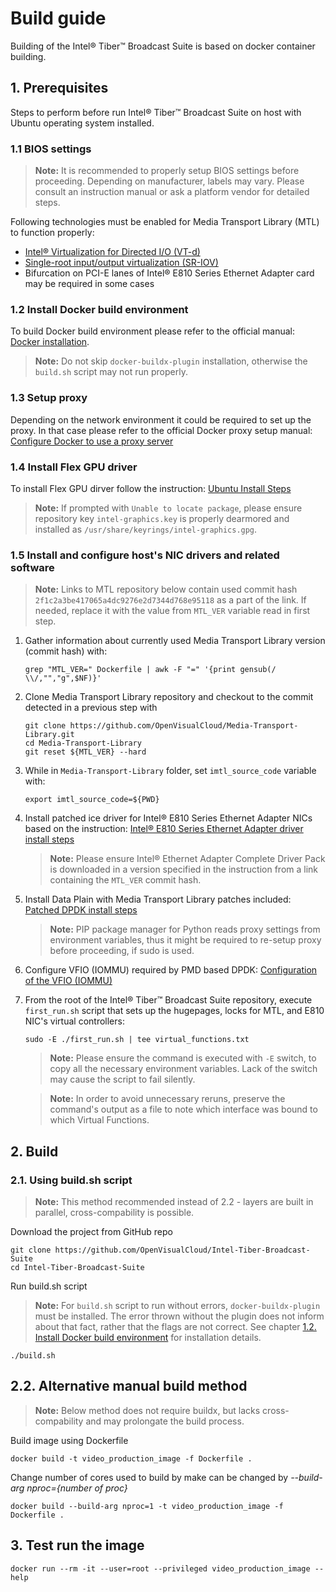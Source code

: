 # Build guide

Building of the Intel® Tiber™ Broadcast Suite is based on docker container building.

## 1. Prerequisites

Steps to perform before run Intel® Tiber™ Broadcast Suite on host with Ubuntu operating system installed.

### 1.1 BIOS settings
> **Note:** It is recommended to properly setup BIOS settings before proceeding. Depending on manufacturer, labels may vary. Please consult an instruction manual or ask a platform vendor for detailed steps.

Following technologies must be enabled for Media Transport Library (MTL) to function properly:
- [Intel® Virtualization for Directed I/O (VT-d)](https://en.wikipedia.org/wiki/X86_virtualization#Intel_virtualization_(VT-x))
- [Single-root input/output virtualization (SR-IOV)](https://en.wikipedia.org/wiki/Single-root_input/output_virtualization)
- Bifurcation on PCI-E lanes of Intel® E810 Series Ethernet Adapter card may be required in some cases <!--TODO: Document which cases require bifurcation-->


### 1.2 Install Docker build environment

To build Docker build environment please refer to the official manual: [Docker installation](https://docs.docker.com/engine/install/ubuntu/#install-using-the-repository).

> **Note:** Do not skip `docker-buildx-plugin` installation, otherwise the `build.sh` script may not run properly.

### 1.3 Setup proxy

Depending on the network environment it could be required to set up the proxy. In that case please refer to the official Docker proxy setup manual: [Configure Docker to use a proxy server](https://docs.docker.com/network/proxy/)

### 1.4 Install Flex GPU driver

To install Flex GPU dirver follow the instruction: [Ubuntu Install Steps](https://dgpu-docs.intel.com/driver/installation.html#ubuntu-install-steps)

> **Note:** If prompted with `Unable to locate package`, please ensure repository key `intel-graphics.key` is properly dearmored and installed as `/usr/share/keyrings/intel-graphics.gpg`.

### 1.5 Install and configure host's NIC drivers and related software
> **Note:** Links to MTL repository below contain used commit hash `2f1c2a3be417065a4dc9276e2d7344d768e95118` as a part of the link. If needed, replace it with the value from `MTL_VER` variable read in first step.

1. Gather information about currently used Media Transport Library version (commit hash) with:
    ```shell
    grep "MTL_VER=" Dockerfile | awk -F "=" '{print gensub(/ \\/,"","g",$NF)}'
    ```
2. Clone Media Transport Library repository and checkout to the commit detected in a previous step with
    ```shell
    git clone https://github.com/OpenVisualCloud/Media-Transport-Library.git
    cd Media-Transport-Library
    git reset ${MTL_VER} --hard
    ```
3. While in `Media-Transport-Library` folder, set `imtl_source_code` variable with:
    ```shell
    export imtl_source_code=${PWD}
    ```
4. Install patched ice driver for Intel® E810 Series Ethernet Adapter NICs based on the instruction:
    [Intel® E810 Series Ethernet Adapter driver install steps](https://github.com/OpenVisualCloud/Media-Transport-Library/blob/2f1c2a3be417065a4dc9276e2d7344d768e95118/doc/e810.md)

    > **Note:** Please ensure Intel® Ethernet Adapter Complete Driver Pack is downloaded in a version specified in the instruction from a link containing the `MTL_VER` commit hash.

5.  Install Data Plain with Media Transport Library patches included:
    [Patched DPDK install steps](https://github.com/OpenVisualCloud/Media-Transport-Library/blob/2f1c2a3be417065a4dc9276e2d7344d768e95118/doc/build.md)
    > **Note:** PIP package manager for Python reads proxy settings from environment variables, thus it might be required to re-setup proxy before proceeding, if sudo is used.
6. Configure VFIO (IOMMU) required by PMD based DPDK:
    [Configuration of the VFIO (IOMMU)](https://github.com/OpenVisualCloud/Media-Transport-Library/blob/2f1c2a3be417065a4dc9276e2d7344d768e95118/doc/run.md)

7. From the root of the Intel® Tiber™ Broadcast Suite repository, execute `first_run.sh` script that sets up the hugepages, locks for MTL, and E810 NIC's virtual controllers:
    ```shell
    sudo -E ./first_run.sh | tee virtual_functions.txt
    ```
    > **Note:** Please ensure the command is executed with `-E` switch, to copy all the necessary environment variables. Lack of the switch may cause the script to fail silently.

    > **Note:** In order to avoid unnecessary reruns, preserve the command's output as a file to note which interface was bound to which Virtual Functions.

## 2. Build

### 2.1. Using build.sh script
> **Note:** This method recommended instead of 2.2 - layers are built in parallel, cross-compability is possible.

Download the project from GitHub repo

```shell
git clone https://github.com/OpenVisualCloud/Intel-Tiber-Broadcast-Suite
cd Intel-Tiber-Broadcast-Suite
```

Run build.sh script

> **Note:** For `build.sh` script to run without errors, `docker-buildx-plugin` must be installed. The error thrown without the plugin does not inform about that fact, rather that the flags are not correct. See chapter [1.2. Install Docker build environment](#12-install-docker-build-environment) for installation details.

```shell
./build.sh
```

## 2.2. Alternative manual build method

> **Note:** Below method does not require buildx, but lacks cross-compability and may prolongate the build process.

Build image using Dockerfile
```shell
docker build -t video_production_image -f Dockerfile .
```

Change number of cores used to build by make can be changed  by _--build-arg nproc={number of proc}_

```shell
docker build --build-arg nproc=1 -t video_production_image -f Dockerfile .
```

## 3. Test run the image

```shell
docker run --rm -it --user=root --privileged video_production_image --help
```

